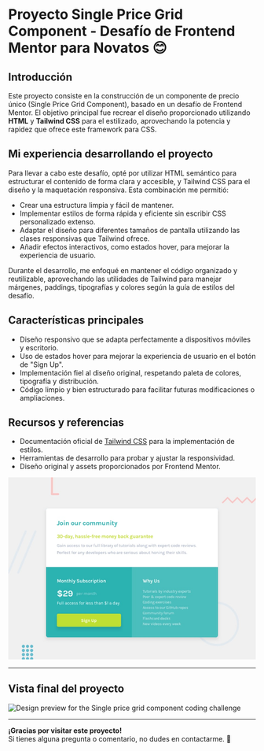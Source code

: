 # Proyecto Single Price Grid Component - Desafío de Frontend Mentor para Novatos 😊

## Introducción

Este proyecto consiste en la construcción de un componente de precio único (Single Price Grid Component), basado en un desafío de Frontend Mentor. El objetivo principal fue recrear el diseño proporcionado utilizando **HTML** y **Tailwind CSS** para el estilizado, aprovechando la potencia y rapidez que ofrece este framework para CSS.

## Mi experiencia desarrollando el proyecto

Para llevar a cabo este desafío, opté por utilizar HTML semántico para estructurar el contenido de forma clara y accesible, y Tailwind CSS para el diseño y la maquetación responsiva. Esta combinación me permitió:

-   Crear una estructura limpia y fácil de mantener.
-   Implementar estilos de forma rápida y eficiente sin escribir CSS personalizado extenso.
-   Adaptar el diseño para diferentes tamaños de pantalla utilizando las clases responsivas que Tailwind ofrece.
-   Añadir efectos interactivos, como estados hover, para mejorar la experiencia de usuario.

Durante el desarrollo, me enfoqué en mantener el código organizado y reutilizable, aprovechando las utilidades de Tailwind para manejar márgenes, paddings, tipografías y colores según la guía de estilos del desafío.

## Características principales

-   Diseño responsivo que se adapta perfectamente a dispositivos móviles y escritorio.
-   Uso de estados hover para mejorar la experiencia de usuario en el botón de "Sign Up".
-   Implementación fiel al diseño original, respetando paleta de colores, tipografía y distribución.
-   Código limpio y bien estructurado para facilitar futuras modificaciones o ampliaciones.

## Recursos y referencias

-   Documentación oficial de [Tailwind CSS](https://tailwindcss.com/) para la implementación de estilos.
-   Herramientas de desarrollo para probar y ajustar la responsividad.
-   Diseño original y assets proporcionados por Frontend Mentor.

![Diseño guía para la realización del proyecto](./assets/design/desktop-preview.jpg)

---

## Vista final del proyecto

![Design preview for the Single price grid component coding challenge](./assets/design/Diseño-final.png)

---

**¡Gracias por visitar este proyecto!**  
Si tienes alguna pregunta o comentario, no dudes en contactarme. 🚀
